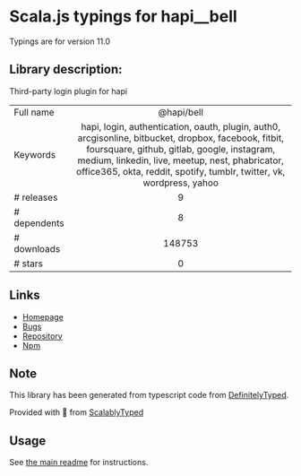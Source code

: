
# Scala.js typings for hapi__bell

Typings are for version 11.0

## Library description:
Third-party login plugin for hapi

|                    |                 |
| ------------------ | :-------------: |
| Full name          | @hapi/bell |
| Keywords           | hapi, login, authentication, oauth, plugin, auth0, arcgisonline, bitbucket, dropbox, facebook, fitbit, foursquare, github, gitlab, google, instagram, medium, linkedin, live, meetup, nest, phabricator, office365, okta, reddit, spotify, tumblr, twitter, vk, wordpress, yahoo |
| # releases         | 9 |
| # dependents       | 8 |
| # downloads        | 148753 |
| # stars            | 0 |

## Links
- [Homepage](https://github.com/hapijs/bell#readme)
- [Bugs](https://github.com/hapijs/bell/issues)
- [Repository](https://github.com/hapijs/bell)
- [Npm](https://www.npmjs.com/package/%40hapi%2Fbell)
    


## Note
This library has been generated from typescript code from [DefinitelyTyped](https://definitelytyped.org).

Provided with :purple_heart: from [ScalablyTyped](https://github.com/oyvindberg/ScalablyTyped)

## Usage
See [the main readme](../../readme.md) for instructions.


